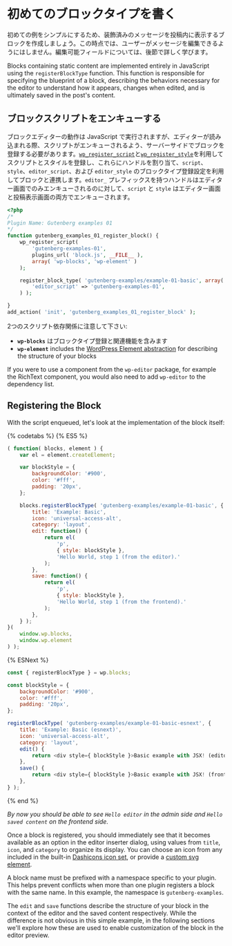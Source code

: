 <!-- # Writing Your First Block Type -->
# 初めてのブロックタイプを書く

<!-- To keep things simple for our first example, let's create a new block type which displays a styled message in a post. At this point, we won't allow the user to edit the message. We'll learn more about editable fields in later sections. -->
初めての例をシンプルにするため、装飾済みのメッセージを投稿内に表示するブロックを作成しましょう。この時点では、ユーザーがメッセージを編集できるようにはしません。編集可能フィールドについては、後節で詳しく学びます。

Blocks containing static content are implemented entirely in JavaScript using the `registerBlockType` function. This function is responsible for specifying the blueprint of a block, describing the behaviors necessary for the editor to understand how it appears, changes when edited, and is ultimately saved in the post's content.

<!-- ## Enqueuing Block Scripts -->
## ブロックスクリプトをエンキューする

<!-- While the block's editor behaviors are implemented in JavaScript, you'll need to register your block server-side to ensure that the script is enqueued when the editor loads. Register scripts and styles using [`wp_register_script`](https://developer.wordpress.org/reference/functions/wp_register_script/) and [`wp_register_style`](https://developer.wordpress.org/reference/functions/wp_register_style/), then assign these as handles associated with your block using the `script`, `style`, `editor_script`, and `editor_style` block type registration settings. The `editor_`-prefixed handles will only be enqueued in the context of the editor, while `script` and `style` will be enqueued both in the editor and when viewing a post on the front of your site. -->
ブロックエディターの動作は JavaScript で実行されますが、エディターが読み込まれる際、スクリプトがエンキューされるよう、サーバーサイドでブロックを登録する必要があります。[`wp_register_script`](https://developer.wordpress.org/reference/functions/wp_register_script/)と[`wp_register_style`](https://developer.wordpress.org/reference/functions/wp_register_style/)を利用してスクリプトとスタイルを登録し、これらにハンドルを割り当て、`script`、`style`、`editor_script`、および `editor_style` のブロックタイプ登録設定を利用してブロックと連携します。`editor_` プレフィックスを持つハンドルはエディター画面でのみエンキューされるのに対して、`script` と `style` はエディター画面と投稿表示画面の両方でエンキューされます。

```php
<?php
/*
Plugin Name: Gutenberg examples 01
*/
function gutenberg_examples_01_register_block() {
	wp_register_script(
		'gutenberg-examples-01',
		plugins_url( 'block.js', __FILE__ ),
		array( 'wp-blocks', 'wp-element' )
	);

	register_block_type( 'gutenberg-examples/example-01-basic', array(
		'editor_script' => 'gutenberg-examples-01',
	) );

}
add_action( 'init', 'gutenberg_examples_01_register_block' );
```

<!-- Note the two script dependencies: -->
2つのスクリプト依存関係に注意して下さい:

<!-- - __`wp-blocks`__ includes block type registration and related functions -->
- __`wp-blocks`__ はブロックタイプ登録と関連機能を含みます
- __`wp-element`__ includes the [WordPress Element abstraction](/packages/element/README.md) for describing the structure of your blocks

If you were to use a component from the `wp-editor` package, for example the RichText component, you would also need to add `wp-editor` to the dependency list.

## Registering the Block

With the script enqueued, let's look at the implementation of the block itself:

{% codetabs %}
{% ES5 %}
```js
( function( blocks, element ) {
	var el = element.createElement;

	var blockStyle = {
		backgroundColor: '#900',
		color: '#fff',
		padding: '20px',
	};

	blocks.registerBlockType( 'gutenberg-examples/example-01-basic', {
		title: 'Example: Basic',
		icon: 'universal-access-alt',
		category: 'layout',
		edit: function() {
			return el(
				'p',
				{ style: blockStyle },
				'Hello World, step 1 (from the editor).'
			);
		},
		save: function() {
			return el(
				'p',
				{ style: blockStyle },
				'Hello World, step 1 (from the frontend).'
			);
		},
	} );
}(
	window.wp.blocks,
	window.wp.element
) );
```
{% ESNext %}
```js
const { registerBlockType } = wp.blocks;

const blockStyle = {
	backgroundColor: '#900',
	color: '#fff',
	padding: '20px',
};

registerBlockType( 'gutenberg-examples/example-01-basic-esnext', {
	title: 'Example: Basic (esnext)',
	icon: 'universal-access-alt',
	category: 'layout',
	edit() {
		return <div style={ blockStyle }>Basic example with JSX! (editor)</div>;
	},
	save() {
		return <div style={ blockStyle }>Basic example with JSX! (front)</div>;
	},
} );
```
{% end %}

_By now you should be able to see `Hello editor` in the admin side and `Hello saved content` on the frontend side._

Once a block is registered, you should immediately see that it becomes available as an option in the editor inserter dialog, using values from `title`, `icon`, and `category` to organize its display. You can choose an icon from any included in the built-in [Dashicons icon set](https://developer.wordpress.org/resource/dashicons/), or provide a [custom svg element](/docs/designers-developers/developers/block-api/block-registration.md#icon-optional).

A block name must be prefixed with a namespace specific to your plugin. This helps prevent conflicts when more than one plugin registers a block with the same name. In this example, the namespace is `gutenberg-examples`.

The `edit` and `save` functions describe the structure of your block in the context of the editor and the saved content respectively. While the difference is not obvious in this simple example, in the following sections we'll explore how these are used to enable customization of the block in the editor preview.

